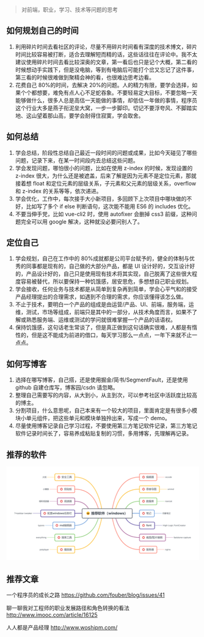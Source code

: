 > 对前端，职业，学习、技术等问题的思考

## 如何规划自己的时间

1. 利用碎片时间去看社区的评论，尽量不用碎片时间看有深度的技术博文，碎片时间比较容易被打断，适合去理解短而精的话，这些话往往在评论中。我不太建议使用碎片时间去看比较深奥的文章，第一看后也只是记个大概，第二看的时候想动手实践下，但是没电脑，等到有电脑后可能打个岔又忘记了这件事，第三看的时候很难做到聚精会神的看，也很难边思考边看。
2. 花费自己 80%的时间，去解决 20%的问题。人的精力有限，要学会选择，如果个个都想要，难免有点人心不足蛇吞象。不要轻易定大目标，不要忽略一天能够做什么，很多人总是高估一天能做的事情，却低估一年做的事情，程序员这个行业大多是燕子衔泥垒大窝，一步一步脚印。切记不要浮夸风、不脚踏实地、这山望着那山高，要学会耐得住寂寞，学会取舍。

## 如何总结

1. 学会总结，阶段性总结自己最近一段时间的问题或成果，比如今天碰见了哪些问题，记录下来，在某一时间段内去总结这些问题。
2. 学会发现问题，哪怕很小的问题，比如在使用 z-index 的时候，发现设置的 z-index 很大，为什么还是被遮盖，后来了解是因为元素不是定位元素，那就接着想 float 和定位元素的层级关系，子元素和父元素的层级关系，overflow 和 z-index 的关系等等，依次递进。
3. 学会优化，工作中，每次接手大小新项目，多回顾下上次项目中哪块做的不好，比如写了多个 if else 判断语句，这次能不能用 ES6 的 includes 优化。
4. 不要当伸手党，比如 vue-cli2 时，使用 autofixer 会删掉 css3 前缀，这种问题完全可以用 google 解决，这种就没必要问别人了。

## 定位自己

1. 学会规划，自己在工作中的 80%成就都是公司平台赋予的，健全的体制与优秀的同事都是现有的，自己做的大部分产品，都是 UI 设计好的，交互设计好的，产品设计好的，自己只是使用现有技术将其实现，自己脱离了这些很大程度容易被替代，所以要保持一种饥饿感，居安思危，多想想自己职业规划。
2. 学会接收，任何业务与技术都是从简单到复杂再到简单，学会心平气和的接受产品经理提出的合理需求，如遇到不合理的需求，你应该懂得该怎么做。
3. 不止于技术，要明白一个产品的组成是由运营/产品、UI、前端，服务端，运维，测试，市场等组成，前端只是其中的一部分，从技术角度而言，如果不了解或熟悉服务端、运维或测试的学问就很难掌握一个产品的话语权。
4. 保持饥饿感，这句话老生常谈了，但是真正做到这句话确实很难，人都是有惰性的，但是这不能成为前进的借口，每天学习那么一点点，一年下来就不止一点点。

## 如何写博客

1. 选择在哪写博客，自己搭，还是使用掘金/简书/SegmentFault，还是使用 github 自建仓库写，博客园/csdn 请忽略。
2. 整理自己需要写的内容，从大到小，从主到次，可以参考社区中活跃度比较高的博主。
3. 分割项目，什么意思呢，自己本来有一个较大的项目，里面肯定是有很多小模块小单元组件，把这些单元和模块单独拎出来，写成一个 demo。
4. 尽量使用博客记录自己学习过程，不要使用第三方笔记软件记录，第三方笔记软件记录时间长了，容易养成粘贴复制的习惯，多用博客，先理解再记录。

## 推荐的软件

![](https://github.com/dirkhe1051931999/hjBlog/blob/master/blog-feel/screenshot/00.png)

## 推荐文章

一个程序员的成长之路 https://github.com/fouber/blog/issues/41

聊一聊我对工程师的职业发展路径和角色转换的看法 http://www.imooc.com/article/16125

人人都是产品经理 http://www.woshipm.com/
